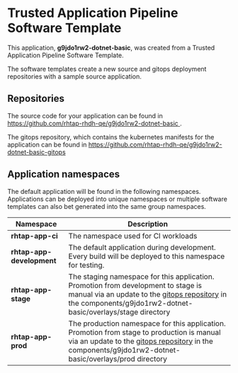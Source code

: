 # Trusted Application Pipeline Software Template

This application, **g9jdo1rw2-dotnet-basic**, was created from a Trusted Application Pipeline Software Template.

The software templates create a new source and gitops deployment repositories with a sample source application. 

## Repositories

The source code for your application can be found in [https://github.com/rhtap-rhdh-qe/g9jdo1rw2-dotnet-basic ](https://github.com/rhtap-rhdh-qe/g9jdo1rw2-dotnet-basic ).
 
The gitops repository, which contains the kubernetes manifests for the application can be found in 
[https://github.com/rhtap-rhdh-qe/g9jdo1rw2-dotnet-basic-gitops ](https://github.com/rhtap-rhdh-qe/g9jdo1rw2-dotnet-basic-gitops ) 

## Application namespaces 

The default application will be found in the following namespaces. Applications can be deployed into unique namespaces or multiple software templates can also bet generated into the same group namespaces.  

|  Namespace   |  Description   |  
| -------- | -------- |
| **rhtap-app-ci** | The namespace used for CI workloads |
| **rhtap-app-development** | The default application during development. Every build will be deployed to this namespace for testing. |
| **rhtap-app-stage** | The staging namespace for this application. Promotion from development to stage is manual via an update to the [gitops repository](https://github.com/rhtap-rhdh-qe/g9jdo1rw2-dotnet-basic-gitops ) in the components/g9jdo1rw2-dotnet-basic/overlays/stage directory |
| **rhtap-app-prod** | The production namespace for this application. Promotion from stage to production is manual via an update to the [gitops repository](https://github.com/rhtap-rhdh-qe/g9jdo1rw2-dotnet-basic-gitops ) in the components/g9jdo1rw2-dotnet-basic/overlays/prod directory |
